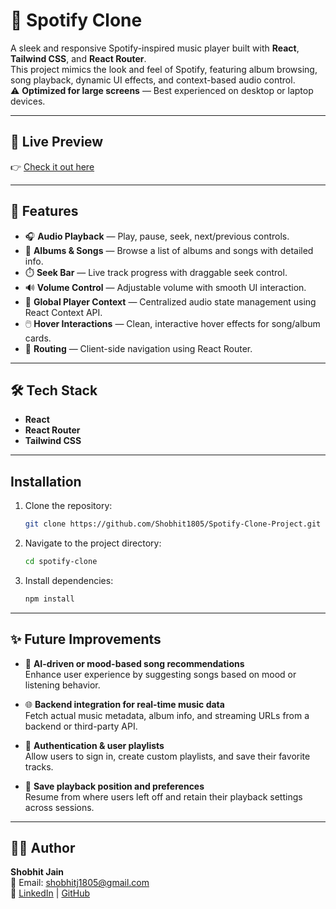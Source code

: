 # 🎵 Spotify Clone

A sleek and responsive Spotify-inspired music player built with **React**, **Tailwind CSS**, and **React Router**.  
This project mimics the look and feel of Spotify, featuring album browsing, song playback, dynamic UI effects, and context-based audio control.  
⚠️ **Optimized for large screens** — Best experienced on desktop or laptop devices.

---

## 🔗 Live Preview

👉 [Check it out here](https://spotify-clone-project-shobhit-jains-projects-14450002.vercel.app/) 

---

## 🚀 Features

- 🎧 **Audio Playback** — Play, pause, seek, next/previous controls.  
- 📀 **Albums & Songs** — Browse a list of albums and songs with detailed info.  
- ⏱️ **Seek Bar** — Live track progress with draggable seek control.  
- 🔊 **Volume Control** — Adjustable volume with smooth UI interaction.  
- 🧠 **Global Player Context** — Centralized audio state management using React Context API.  
- 🖱️ **Hover Interactions** — Clean, interactive hover effects for song/album cards.  
- 🔗 **Routing** — Client-side navigation using React Router.  

---

## 🛠 Tech Stack

- **React**  
- **React Router**  
- **Tailwind CSS**

-----------------

## Installation

1. Clone the repository:
    ```sh
    git clone https://github.com/Shobhit1805/Spotify-Clone-Project.git
    ```
2. Navigate to the project directory:
    ```sh
    cd spotify-clone
    ```
3. Install dependencies:
    ```sh
    npm install
    ```

-----------------

## ✨ Future Improvements

- 🧠 **AI-driven or mood-based song recommendations**  
  Enhance user experience by suggesting songs based on mood or listening behavior.

- 🌐 **Backend integration for real-time music data**  
  Fetch actual music metadata, album info, and streaming URLs from a backend or third-party API.

- 🔐 **Authentication & user playlists**  
  Allow users to sign in, create custom playlists, and save their favorite tracks.

- 💾 **Save playback position and preferences**  
  Resume from where users left off and retain their playback settings across sessions.

-----------------

## 🧑‍💻 Author

**Shobhit Jain**  
📧 Email: [shobhitj1805@gmail.com](mailto:shobhitj1805@gmail.com)  
🔗 [LinkedIn](https://www.linkedin.com/in/shobhit-jain1805/) | [GitHub](https://github.com/Shobhit1805)
